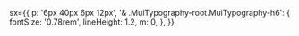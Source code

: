   sx={{
    p: '6px 40px 6px 12px',
    '& .MuiTypography-root.MuiTypography-h6': {
      fontSize: '0.78rem',
      lineHeight: 1.2,
      m: 0,
    },
  }}
